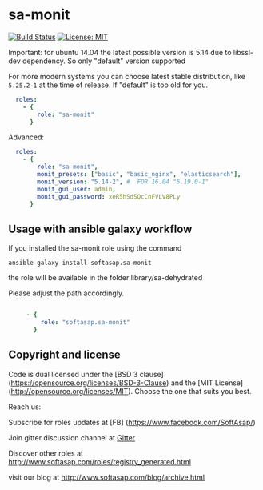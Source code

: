 sa-monit
========

[![Build Status](https://travis-ci.org/softasap/sa-monit.svg?branch=master)](https://travis-ci.org/softasap/sa-monit)
[![License: MIT](https://img.shields.io/badge/license-MIT%20License-brightgreen.svg)](https://opensource.org/licenses/MIT)

Important: for ubuntu 14.04 the latest possible version is 5.14 due to libssl-dev dependency.
So only "default" version supported

For more modern systems you can choose latest stable distribution, like  `5.25.2-1` at the time of release.
If "default" is too old for you.

```yaml
  roles:
    - {
        role: "sa-monit"
      }
```

Advanced:

```yaml
  roles:
    - {
        role: "sa-monit",
        monit_presets: ["basic", "basic_nginx", "elasticsearch"],
        monit_version: "5.14-2", #  FOR 16.04 "5.19.0-1"
        monit_gui_user: admin,
        monit_gui_password: xeR5hSdSQcCnFVLV8PLy
      }
```

Usage with ansible galaxy workflow
----------------------------------

If you installed the sa-monit  role using the command


`
   ansible-galaxy install softasap.sa-monit
`

the role will be available in the folder library/sa-dehydrated

Please adjust the path accordingly.

```YAML

     - {
         role: "softasap.sa-monit"
       }

```




Copyright and license
---------------------

Code is dual licensed under the [BSD 3 clause] (https://opensource.org/licenses/BSD-3-Clause) and the [MIT License] (http://opensource.org/licenses/MIT). Choose the one that suits you best.

Reach us:

Subscribe for roles updates at [FB] (https://www.facebook.com/SoftAsap/)

Join gitter discussion channel at [Gitter](https://gitter.im/softasap)

Discover other roles at  http://www.softasap.com/roles/registry_generated.html

visit our blog at http://www.softasap.com/blog/archive.html

